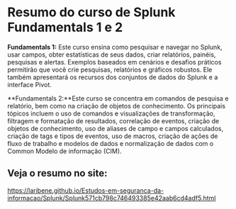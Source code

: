 # Resumo do curso de Splunk Fundamentals 1 e 2

**Fundamentals 1:** Este curso ensina como pesquisar e navegar no Splunk, usar campos, obter estatísticas de seus dados, criar relatórios, painéis, pesquisas e alertas. Exemplos baseados em cenários e desafios práticos permitirão que você crie pesquisas, relatórios e gráficos robustos. Ele também apresentará os recursos dos conjuntos de dados do Splunk e a interface Pivot.

**Fundamentals 2:**Este curso se concentra em comandos de pesquisa e relatório, bem como na criação de objetos de conhecimento. Os principais tópicos incluem o uso de comandos e visualizações de transformação, filtragem e formatação de resultados, correlação de eventos, criação de objetos de conhecimento, uso de aliases de campo e campos calculados, criação de tags e tipos de eventos, uso de macros, criação de ações de fluxo de trabalho e modelos de dados e normalização de dados com o Common Modelo de informação (CIM).

## Veja o resumo no site: 

https://laribene.github.io/Estudos-em-seguranca-da-informacao/Splunk/Splunk571cb798c746493385e42aab6cd4adf5.html
